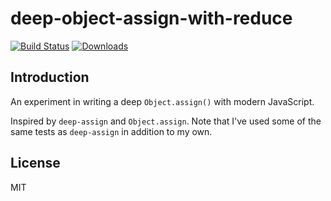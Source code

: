 # deep-object-assign-with-reduce
[![Build Status](https://travis-ci.org/davidcalhoun/deep-object-assign-with-reduce.svg?branch=master)](https://travis-ci.org/davidcalhoun/deep-object-assign-with-reduce)
[![Downloads][downloads-image]][npm-url]

## Introduction
An experiment in writing a deep `Object.assign()` with modern JavaScript.

Inspired by `deep-assign` and `Object.assign`.  Note that I've used some of the same tests as `deep-assign`
in addition to my own.

## License
MIT

[downloads-image]: https://img.shields.io/npm/dm/deep-object-assign-with-reduce.svg?style=flat-square
[npm-url]: https://www.npmjs.com/package/deep-object-assign-with-reduce